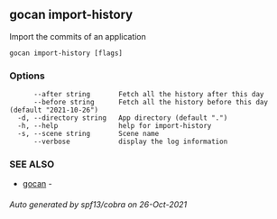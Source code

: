 ## gocan import-history

Import the commits of an application

```
gocan import-history [flags]
```

### Options

```
      --after string       Fetch all the history after this day
      --before string      Fetch all the history before this day (default "2021-10-26")
  -d, --directory string   App directory (default ".")
  -h, --help               help for import-history
  -s, --scene string       Scene name
      --verbose            display the log information
```

### SEE ALSO

* [gocan](gocan.md)	 - 

###### Auto generated by spf13/cobra on 26-Oct-2021

